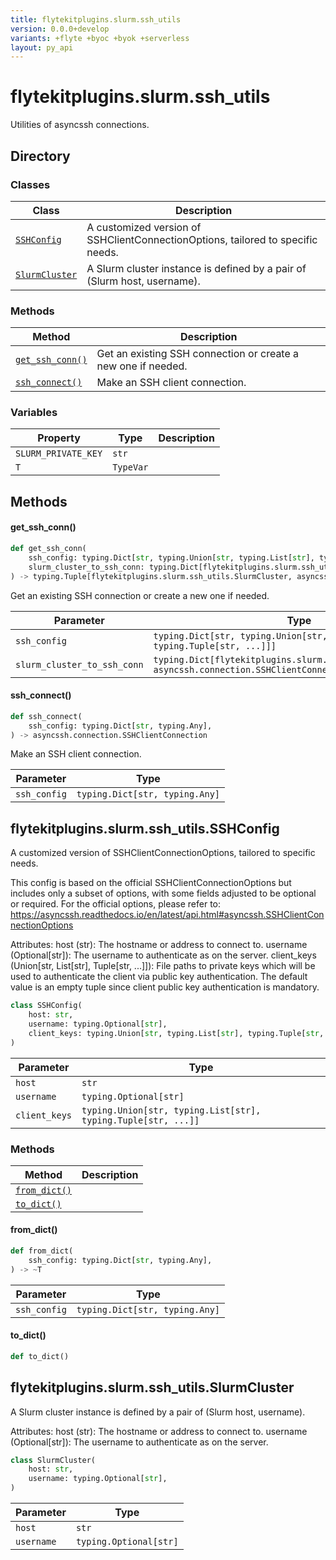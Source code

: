```yaml
---
title: flytekitplugins.slurm.ssh_utils
version: 0.0.0+develop
variants: +flyte +byoc +byok +serverless
layout: py_api
---
```


# flytekitplugins.slurm.ssh_utils


Utilities of asyncssh connections.

## Directory

### Classes

| Class | Description |
|-|-|
| [`SSHConfig`](.././flytekitplugins.slurm.ssh_utils#flytekitpluginsslurmssh_utilssshconfig) | A customized version of SSHClientConnectionOptions, tailored to specific needs. |
| [`SlurmCluster`](.././flytekitplugins.slurm.ssh_utils#flytekitpluginsslurmssh_utilsslurmcluster) | A Slurm cluster instance is defined by a pair of (Slurm host, username). |

### Methods

| Method | Description |
|-|-|
| [`get_ssh_conn()`](#get_ssh_conn) | Get an existing SSH connection or create a new one if needed. |
| [`ssh_connect()`](#ssh_connect) | Make an SSH client connection. |


### Variables

| Property | Type | Description |
|-|-|-|
| `SLURM_PRIVATE_KEY` | `str` |  |
| `T` | `TypeVar` |  |

## Methods

#### get_ssh_conn()

```python
def get_ssh_conn(
    ssh_config: typing.Dict[str, typing.Union[str, typing.List[str], typing.Tuple[str, ...]]],
    slurm_cluster_to_ssh_conn: typing.Dict[flytekitplugins.slurm.ssh_utils.SlurmCluster, asyncssh.connection.SSHClientConnection],
) -> typing.Tuple[flytekitplugins.slurm.ssh_utils.SlurmCluster, asyncssh.connection.SSHClientConnection]
```
Get an existing SSH connection or create a new one if needed.



| Parameter | Type |
|-|-|
| `ssh_config` | `typing.Dict[str, typing.Union[str, typing.List[str], typing.Tuple[str, ...]]]` |
| `slurm_cluster_to_ssh_conn` | `typing.Dict[flytekitplugins.slurm.ssh_utils.SlurmCluster, asyncssh.connection.SSHClientConnection]` |

#### ssh_connect()

```python
def ssh_connect(
    ssh_config: typing.Dict[str, typing.Any],
) -> asyncssh.connection.SSHClientConnection
```
Make an SSH client connection.



| Parameter | Type |
|-|-|
| `ssh_config` | `typing.Dict[str, typing.Any]` |

## flytekitplugins.slurm.ssh_utils.SSHConfig

A customized version of SSHClientConnectionOptions, tailored to specific needs.

This config is based on the official SSHClientConnectionOptions but includes
only a subset of options, with some fields adjusted to be optional or required.
For the official options, please refer to:
https://asyncssh.readthedocs.io/en/latest/api.html#asyncssh.SSHClientConnectionOptions

Attributes:
    host (str): The hostname or address to connect to.
    username (Optional[str]): The username to authenticate as on the server.
    client_keys (Union[str, List[str], Tuple[str, ...]]): File paths to private keys which will be used to authenticate the
        client via public key authentication. The default value is an empty tuple since
        client public key authentication is mandatory.


```python
class SSHConfig(
    host: str,
    username: typing.Optional[str],
    client_keys: typing.Union[str, typing.List[str], typing.Tuple[str, ...]],
)
```
| Parameter | Type |
|-|-|
| `host` | `str` |
| `username` | `typing.Optional[str]` |
| `client_keys` | `typing.Union[str, typing.List[str], typing.Tuple[str, ...]]` |

### Methods

| Method | Description |
|-|-|
| [`from_dict()`](#from_dict) |  |
| [`to_dict()`](#to_dict) |  |


#### from_dict()

```python
def from_dict(
    ssh_config: typing.Dict[str, typing.Any],
) -> ~T
```
| Parameter | Type |
|-|-|
| `ssh_config` | `typing.Dict[str, typing.Any]` |

#### to_dict()

```python
def to_dict()
```
## flytekitplugins.slurm.ssh_utils.SlurmCluster

A Slurm cluster instance is defined by a pair of (Slurm host, username).

Attributes:
    host (str): The hostname or address to connect to.
    username (Optional[str]): The username to authenticate as on the server.


```python
class SlurmCluster(
    host: str,
    username: typing.Optional[str],
)
```
| Parameter | Type |
|-|-|
| `host` | `str` |
| `username` | `typing.Optional[str]` |

